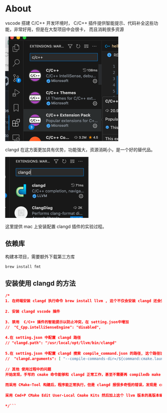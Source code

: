 # About

vscode 搭建 C/C++ 开发环境时， C/C++ 插件提供智能提示、代码补全这些功能，非常好用，但是在大型项目中会很卡， 而且消耗很多资源

![C++ ext](./asset/c++extension.png)

clangd 在这方面更加具有优势，功能强大，资源消耗小，是一个好的替代品。

![clangd ext](./asset/clangd-ext.png)


这里提供 mac 上安装配置 clangd 插件的实验过程。

## 依赖库
构建本项目，需要额外下载第三方库
```bash
brew install fmt
```

## 安装使用 clangd 的方法
```json
/* 
1. 在终端安装 clangd 执行命令 brew install llvm , 这个不仅会安装 clangd 还会安装 clang和clang++

2. 安装 clangd vscode 插件

3. 禁用  C/C++ 插件的智能提示以防止冲突，在 setting.json中增加
//  "C_Cpp.intelliSenseEngine": "disabled",

4.在 setting.json 中配置 clangd 路径
// "clangd.path": "/usr/local/opt/llvm/bin/clangd"

5.在 setting.json 中配置 clangd 搜索 compile_command.json 的路径, 这个路径设置等号右边的功能原理是由 CMake-Tool 提供的， 具体查看 https://github.com/microsoft/vscode-cmake-tools/blob/main/docs/cmake-settings.md
//  "clangd.arguments": [ "--compile-commands-dir=/${command:cmake.launchTargetDirectory}" ]

// 其他 使用过程中的问题
开始发现，手写的 cmake 命令能够和 clangd 正常工作，甚至不需要再 compiledb make 扩充。

而采用 CMake-Tool 构建后，程序能正常执行，但是 clangd 报很多奇怪的错误，发现是 cmake-tool 的 kit  没有选对，默认的cmake-tool 采用系统自带的编译器，在Mac上是 /usr/bin/clang++， 然而，clangd 需要和它配套的 clang++,这个版本在安装 llvm 时和它一起被安装， 我的位于 /usr/local/Cellar/llvm/16.0.6/bin/clang++.

采用 Cmd+P CMake Edit User-Local Cmake Kits 然后加上这个 llvm 版本的高版本编译器，之后选定该Kit. 选定 Kit 的方法是 Cmd+P: Cmake Select Kit, 或者直接在 vscode 底部导航栏的快捷键（扳手图标）中选定。再次构建后，clangd 就能正常工作了

*/```
